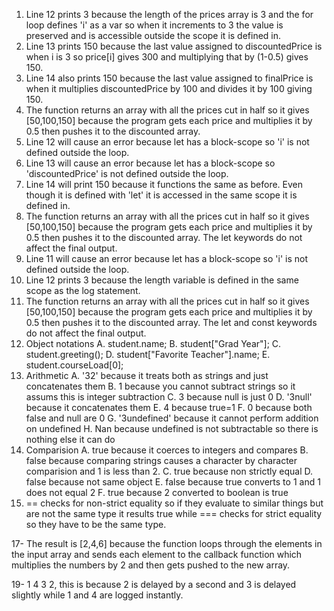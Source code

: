 1. Line 12 prints 3 because the length of the prices array is 3 and the for loop defines 'i' as a var so when it increments to 3 the value is preserved and is accessible outside the scope it is defined in.
2. Line 13 prints 150 because the last value assigned to discountedPrice is when i is 3 so price[i] gives 300 and multiplying that by (1-0.5) gives 150.
3. Line 14 also prints 150 because the last value assigned to finalPrice is when it multiplies discountedPrice by 100 and divides it by 100 giving 150.
4. The function returns an array with all the prices cut in half so it gives [50,100,150] because the program gets each price and multiplies it by 0.5 then pushes it to the discounted array.
5. Line 12 will cause an error because let has a block-scope so 'i' is not defined outside the loop.
6. Line 13 will cause an error because let has a block-scope so 'discountedPrice' is not defined outside the loop.
7. Line 14 will print 150 because it functions the same as before. Even though it is defined with 'let' it is accessed in the same scope it is defined in.
8. The function returns an array with all the prices cut in half so it gives [50,100,150] because the program gets each price and multiplies it by 0.5 then pushes it to the discounted array. The let keywords do not affect the final output.
9. Line 11 will cause an error because let has a block-scope so 'i' is not defined outside the loop.
10. Line 12 prints 3 because the length variable is defined in the same scope as the log statement.
11. The function returns an array with all the prices cut in half so it gives [50,100,150] because the program gets each price and multiplies it by 0.5 then pushes it to the discounted array. The let and const keywords do not affect the final output.
12. Object notations
    A. student.name;
    B. student["Grad Year"];
    C. student.greeting();
    D. student["Favorite Teacher"].name;
    E. student.courseLoad[0];
13. Arithmetic
    A. '32' because it treats both as strings and just concatenates them
    B. 1 because you cannot subtract strings so it assums this is integer subtraction
    C. 3 because null is just 0
    D. '3null' because it concatenates them
    E. 4 because true=1
    F. 0 because both false and null are 0
    G. '3undefined' because it cannot perform addition on undefined
    H. Nan because undefined is not subtractable so there is nothing else it can do
14. Comparision
    A. true because it coerces to integers and compares
    B. false because comparing strings causes a character by character comparision and 1 is less than 2.
    C. true because non strictly equal
    D. false because not same object
    E. false because true converts to 1 and 1 does not equal 2
    F. true because 2 converted to boolean is true
15. == checks for non-strict equality so if they evaluate to similar things but are not the same type it results true while === checks for strict equality so they have to be the same type.
    
17- The result is [2,4,6] because the function loops through the elements in the input array and sends each element to the callback function which multiplies the numbers by 2 and then gets pushed to the new array.
    
19- 1 4 3 2, this is because 2 is delayed by a second and 3 is delayed slightly while 1 and 4 are logged instantly.
